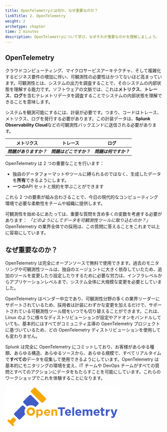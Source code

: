 ```yaml
---
title: OpenTelemetryとは何か、なぜ重要なのか？
linkTitle: 2. OpenTelemetry
weight: 2
archetype: chapter
time: 2 minutes
description: OpenTelemetryについて学び、なぜそれが重要なのかを理解しましょう。
---
```


## OpenTelemetry

クラウドコンピューティング、マイクロサービスアーキテクチャ、そして複雑化するビジネス要件の増加に伴い、可観測性の必要性はかつてないほど高まっています。可観測性とは、システムの出力を調査することで、そのシステムの内部状態を理解する能力です。ソフトウェアの文脈では、これは**メトリクス**、**トレース**、**ログ**を含むテレメトリデータを調査することでシステムの内部状態を理解できることを意味します。

システムを観測可能にするには、計装が必要です。つまり、コードはトレース、メトリクス、ログを発行する必要があります。この計装データは、**Splunk Observability Cloud**などの可観測性バックエンドに送信される必要があります。

|        メトリクス        |         トレース         |          ログ          |
| :----------------------: | :----------------------: | :--------------------: |
| _**問題がありますか？**_ | _**問題はどこですか？**_ | _**問題は何ですか？**_ |

OpenTelemetry は 2 つの重要なことを行います：

- 独自のデータフォーマットやツールに縛られるのではなく、生成したデータを**所有**できるようにします。
- **一つの**API セットと規約を学ぶことができます

これら 2 つの要素が組み合わさることで、今日の現代的なコンピューティング環境で必要な柔軟性をチームや組織に提供します。

可観測性を始めるにあたっては、重要な質問を含め多くの変数を考慮する必要があります： _「どのようにしてデータを可観測性ツールに取り込むのか？」_ OpenTelemetry の業界全体での採用は、この質問に答えることをこれまで以上に容易にしています。

## なぜ重要なのか？

OpenTelemetry は完全にオープンソースで無料で使用できます。過去のモニタリングや可観測性ツールは、独自のエージェントに大きく依存していたため、追加のツールを変更したり設定したりするために必要な労力は、インフラレベルからアプリケーションレベルまで、システム全体に大規模な変更を必要としていました。

OpenTelemetry はベンダー中立であり、可観測性分野の多くの業界リーダーにサポートされているため、採用者は計装にわずかな変更を加えるだけで、サポートされている可観測性ツール間をいつでも切り替えることができます。これは、Linux のように様々なディストリビューションが設定やアドオンをバンドルしていても、基本的にはすべてがコミュニティ主導の OpenTelemetry プロジェクトに基づいているため、どの OpenTelemetry ディストリビューションを使用しても変わりません。

Splunk は完全に OpenTelemetry にコミットしており、お客様があらゆる種類、あらゆる構造、あらゆるソースから、あらゆる規模で、すべてリアルタイムで**すべての**データを収集して使用できるようにしています。OpenTelemetry は基本的にモニタリングの環境を変え、IT チームや DevOps チームがすべての質問とすべてのアクションにデータをもたらすことを可能にしています。これらのワークショップでこれを体験することになります。

![OpenTelemetry ロゴ](images/otel.png)
